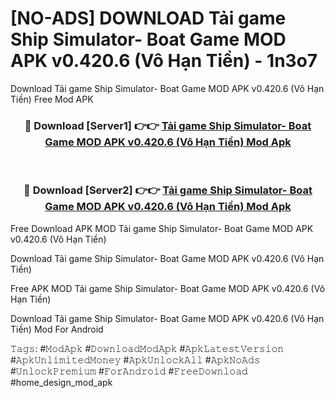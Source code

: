 # [NO-ADS] DOWNLOAD Tải game Ship Simulator- Boat Game MOD APK v0.420.6 (Vô Hạn Tiền) - 1n3o7
Download Tải game Ship Simulator- Boat Game MOD APK v0.420.6 (Vô Hạn Tiền) Free Mod APK

<div align="center">
<h3>🔴 Download [Server1] 👉👉 <a href="https://apk-comot.site?title=Tải_game_Ship_Simulator-_Boat_Game_MOD_APK_v0.420.6_(Vô_Hạn_Tiền)">Tải game Ship Simulator- Boat Game MOD APK v0.420.6 (Vô Hạn Tiền) Mod Apk</a></h3><br>

<h3>🔴 Download [Server2] 👉👉 <a href="https://apk-comot.site?title=Tải_game_Ship_Simulator-_Boat_Game_MOD_APK_v0.420.6_(Vô_Hạn_Tiền)">Tải game Ship Simulator- Boat Game MOD APK v0.420.6 (Vô Hạn Tiền) Mod Apk</a></h3>
</div>


Free Download APK MOD Tải game Ship Simulator- Boat Game MOD APK v0.420.6 (Vô Hạn Tiền)

Download Tải game Ship Simulator- Boat Game MOD APK v0.420.6 (Vô Hạn Tiền) 

Free APK MOD Tải game Ship Simulator- Boat Game MOD APK v0.420.6 (Vô Hạn Tiền) 

Download Tải game Ship Simulator- Boat Game MOD APK v0.420.6 (Vô Hạn Tiền) Mod For Android

𝚃𝚊𝚐𝚜: #𝙼𝚘𝚍𝙰𝚙𝚔 #𝙳𝚘𝚠𝚗𝚕𝚘𝚊𝚍𝙼𝚘𝚍𝙰𝚙𝚔 #𝙰𝚙𝚔𝙻𝚊𝚝𝚎𝚜𝚝𝚅𝚎𝚛𝚜𝚒𝚘𝚗 #𝙰𝚙𝚔𝚄𝚗𝚕𝚒𝚖𝚒𝚝𝚎𝚍𝙼𝚘𝚗𝚎𝚢 #𝙰𝚙𝚔𝚄𝚗𝚕𝚘𝚌𝚔𝙰𝚕𝚕 #𝙰𝚙𝚔𝙽𝚘𝙰𝚍𝚜 #𝚄𝚗𝚕𝚘𝚌𝚔𝙿𝚛𝚎𝚖𝚒𝚞𝚖 #𝙵𝚘𝚛𝙰𝚗𝚍𝚛𝚘𝚒𝚍 #𝙵𝚛𝚎𝚎𝙳𝚘𝚠𝚗𝚕𝚘𝚊𝚍 #home_design_mod_apk